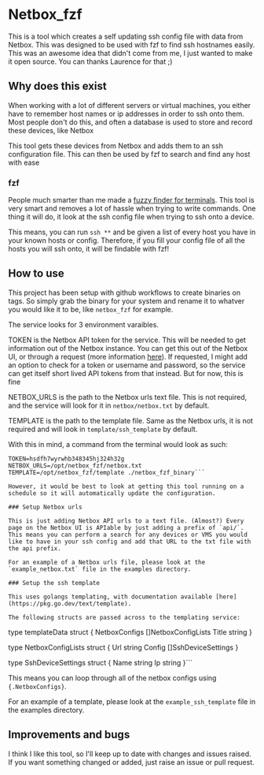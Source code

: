 # Netbox_fzf
This is a tool which creates a self updating ssh config file with data from Netbox. This was designed to be used with fzf to find ssh hostnames easily. This was an awesome idea that didn't come from me, I just wanted to make it open source. You can thanks Laurence for that ;)

## Why does this exist

When working with a lot of different servers or virtual machines, you either have to remember host names or ip addresses in order to ssh onto them. Most people don't do this, and often a database is used to store and record these devices, like Netbox

This tool gets these devices from Netbox and adds them to an ssh configuration file. This can then be used by fzf to search and find any host with ease

### fzf

People much smarter than me made a [fuzzy finder for terminals](https://github.com/junegunn/fzf). This tool is very smart and removes a lot of hassle when trying to write commands. One thing it will do, it look at the ssh config file when trying to ssh onto a device.

This means, you can run `ssh **` and be given a list of every host you have in your known hosts or config. Therefore, if you fill your config file of all the hosts you will ssh onto, it will be findable with fzf!

## How to use

This project has been setup with github workflows to create binaries on tags. So simply grab the binary for your system and rename it to whatver you would like it to be, like `netbox_fzf` for example.

The service looks for 3 environment varaibles.

TOKEN is the Netbox API token for the service. This will be needed to get information out of the Netbox instance. You can get this out of the Netbox UI, or through a request (more information [here](https://demo.netbox.dev/static/docs/rest-api/authentication/)). If requested, I might add an option to check for a token or username and password, so the service can get itself short lived API tokens from that instead. But for now, this is fine

NETBOX_URLS is the path to the Netbox urls text file. This is not required, and the service will look for it in `netbox/netbox.txt` by default.

TEMPLATE is the path to the template file. Same as the Netbox urls, it is not required and will look in `template/ssh_template` by default.

With this in mind, a command from the terminal would look as such:

```
TOKEN=hsdfh7wyrwhb348345hj324h32g NETBOX_URLS=/opt/netbox_fzf/netbox.txt TEMPLATE=/opt/netbox_fzf/template ./netbox_fzf_binary```

However, it would be best to look at getting this tool running on a schedule so it will automatically update the configuration.

### Setup Netbox urls

This is just adding Netbox API urls to a text file. (Almost?) Every page on the Netbox UI is APIable by just adding a prefix of `api/`. This means you can perform a search for any devices or VMS you would like to have in your ssh config and add that URL to the txt file with the api prefix.

For an example of a Netbox urls file, please look at the `example_netbox.txt` file in the examples directory.

### Setup the ssh template

This uses golangs templating, with documentation available [here](https://pkg.go.dev/text/template).

The following structs are passed across to the templating service:

```

type templateData struct {
	NetboxConfigs []NetboxConfigLists
	Title         string
}

type NetboxConfigLists struct {
	Url    string
	Config []SshDeviceSettings
}

type SshDeviceSettings struct {
	Name string
	Ip   string
}```

This means you can loop through all of the netbox configs using `{.NetboxConfigs}`.

For an example of a template, please look at the `example_ssh_template` file in the examples directory.

## Improvements and bugs

I think I like this tool, so I'll keep up to date with changes and issues raised. If you want something changed or added, just raise an issue or pull request.